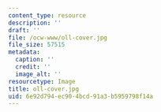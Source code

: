 ```yaml
---
content_type: resource
description: ''
draft: ''
file: /ocw-www/oll-cover.jpg
file_size: 57515
metadata:
  caption: ''
  credit: ''
  image_alt: ''
resourcetype: Image
title: oll-cover.jpg
uid: 6e92d794-ec90-4bcd-91a3-b5959798f14a
---
```

